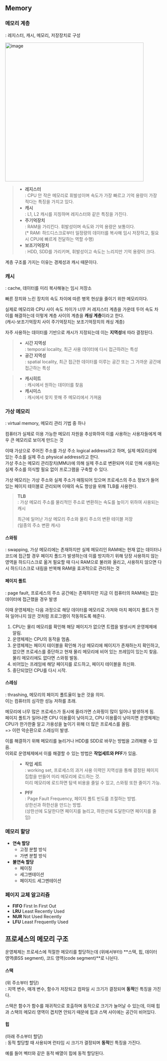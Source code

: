 ## Memory

### 메모리 계층
: 레지스터, 캐시, 메모리, 저장장치로 구성

<img width="445" alt="image" src="https://user-images.githubusercontent.com/57247474/176174445-9d42f669-8d4e-48ce-aaac-7a18e610b0ce.png">

> - **레지스터**  
> : CPU 안 작은 메모리로 휘발성이며 속도가 가장 빠르고 기억 용량이 가장 적다는 특징을 가지고 있다.
> - **캐시**  
> : L1, L2 캐시를 지칭하며 레지스터와 같은 특징을 가진다.
> - **주기억장치**  
> : RAM을 가리킨다. 휘발성이며 속도와 기억 용량은 보통이다.  
> (* RAM: 하드디스크로부터 일정량의 데이터를 복사해 임시 저장하고, 필요시 CPU에 빠르게 전달하는 역할 수행)
> - **보조기억장치**  
> : HDD, SDD를 가리키며, 휘발성이고 속도는 느리지만 기억 용량이 크다.

계층 구조를 가지는 이유는 경제성과 캐시 때문이다.

### 캐시
: cache, 데이터를 미리 복사해놓는 임시 저장소

빠른 장치와 느린 장치의 속도 차이에 따른 병목 현상을 줄이기 위한 메모리이다.

실제로 메모리와 CPU 사이 속도 차이가 너무 커 레지스터 계층을 가운데 두어 속도 차이를 해결하는데 이렇게 계층 사이의 계층을 **캐싱 계층**이라고 한다.  
(캐시-보조기억장치 사이 주기억장치는 보조기억장치의 캐싱 계층)

자주 사용하는 데이터를 기반으로 캐시가 지정되는데 이는 **지역성**에 따라 결정된다.

> - **시간 지역성**  
> : temporal locality, 최근 사용 데이터에 다시 접근하려는 특성
> - **공간 지역성**  
> : spatial locality, 최근 접근한 데이터를 이루는 공간 또는 그 가까운 공간에 접근하는 특성

> - **캐시히트**  
> : 캐시에서 원하는 데이터를 찾음
> - **캐시미스**  
> : 캐시에서 찾지 못해 주 메모리에서 가져옴


### 가상 메모리
: virtual memory, 메모리 관리 기법 중 하나

컴퓨터가 실제로 이용 가능한 메모리 자원을 추상화하여 이를 사용하는 사용자들에게 매우 큰 메모리로 보이게 만드는 것

이때 가상으로 주어진 주소를 가상 주소 logical address라고 하며, 실제 메모리상에 있는 주소를 실제 주소 physical address라고 한다.  
가상 주소는 메모리 관리장치(MMU)에 의해 실제 주소로 변환되며 이로 인해 사용자는 실제 주소를 의식할 필요 없이 프로그램을 구축할 수 있다.  

가상 메모리는 가상 주소와 실제 주소가 매핑되어 있으며 프로세스의 주소 정보가 들어 있는 페이지 테이블로 관리되며 이때의 속도 향상을 위해 TLB를 사용한다.  
> **TLB**  
> : 가상 메모리 주소를 물리적인 주소로 변환하는 속도를 높이기 위하여 사용되는 캐시  
>   
> 최근에 일어난 가상 메모리 주소와 물리 주소의 변환 테이블 저장  
> (일종의 주소 변환 캐시)

#### 스와핑
: swapping, 가상 메모리에는 존재하지만 실제 메모리인 RAM에는 현재 없는 데이터나 코드에 접근할 경우 페이지 폴드가 발생하는데 이를 방지하기 위해 당장 사용하지 않는 영역을 하드디스크로 옮겨 필요할 때 다시 RAM으로 불러와 올리고, 사용하지 않으면 다시 하드디스크로 내림을 반복해 RAM을 효과적으로 관리하는 것

#### 페이지 폴트
: page fault, 프로세스의 주소 공간에는 존재하지만 지금 이 컴퓨터의 RAM에는 없는 데이터에 접근했을 경우 발생  

이때 운영체제는 다음 과정으로 해당 데이터를 메모리로 가져와 마치 페이지 폴트가 전혀 일어나지 않은 것처럼 프로그램이 작동하도록 해준다.  
1. CPU는 물리 메모리를 확인해 해당 페이지가 없으면 트랩을 발생시켜 운영체제에 알림.  
2. 운영체제는 CPU의 동작을 멈춤.  
3. 운영체제는 페이지 테이블을 확인해 가상 메모리에 페이지가 존재하는지 확인하고, 없으면 프로세스를 중단하고 현재 물리 메모리에 비어 있는 프레임이 있는지 찾음. 물리 메모리에도 없다면 스와핑 발동.  
4. 비어있는 프레임에 해당 페이지를 로드하고, 페이지 테이블을 최신화.  
5. 중단되었던 CPU를 다시 시작.  

#### 스레싱
: thrashing, 메모리의 페이지 폴트율이 높은 것을 의미.  
이는 컴퓨터의 심각한 성능 저하를 초래.  

메모리에 너무 많은 프로세스가 동시에 올라가면 스와핑이 많이 일어나 발생하게 됨.  
페이지 폴트가 일어나면 CPU 이용률이 낮아지고, CPU 이용률이 낮아지면 운영체제는 CPU가 한가한줄 알고 가용성을 높이기 위해 더 많은 프로세스를 올림.  
=> 이런 악순환으로 스레싱이 발생.  

이를 해결하기 위해 메모리를 늘리거나 HDD를 SDD로 바꾸는 방법을 고려해볼 수 있음.  
이외로 운영체제에서 이를 해결할 수 있는 방법은 **작업세트와 PFF**가 있음.  

>  - **작업 세트**  
>: working set, 프로세스의 과거 사용 이력인 지역성을 통해 결정된 페이지 집합을 만들어 미리 메모리에 로드하는 것.  
>미리 메모리에 로드하면 탐색 비용을 줄일 수 있고, 스와핑 또한 줄이기 가능.  
>
>- **PFF**  
>: Page Fault Frequency, 페이지 폴트 빈도를 조절하는 방법.  
>상한선과 하한선을 만드는 방법.  
>(상한선에 도달한다면 페이지를 늘리고, 하한선에 도달한다면 페이지를 줄임)  


### 메모리 할당
- **연속 할당**  
	- 고정 분할 방식
	- 가변 분할 방식
- **불연속 할당**  
	- 페이징
	- 세그멘테이션
	- 페이지드 세그멘테이션

### 페이지 교체 알고리즘
- **FIFO** First In First Out
- **LRU** Least Recently Used
- **NUR** Not Used Recently
- **LFU** Least Frequently Used

## 프로세스의 메모리 구조
운영체제는 프로세스에 적절한 메모리를 할당하는데 (위에서부터) **스택, 힙, 데이터 영역(BSS segment), 코드 영역(code segment)**로 나뉜다.  

#### 스택
(위 주소부터 할당)  
: 지역 변수, 매개 변수, 함수가 저장되고 컴파일 시 크기가 결정되며 **동적**인 특징을 가진다.  

스택은 함수가 함수를 재귀적으로 호출하며 동적으로 크기가 늘어날 수 있는데, 이때 힙과 스택의 메모리 영역이 겹치면 안되기 때문에 힙과 스택 사이에는 공간이 비어있다.  

#### 힙
(아래 주소부터 할당)  
: 동적 할당할 때 사용되며 런타임 시 크기가 결정되며 **동적**인 특징을 가진다.  

예를 들어 벡터와 같은 동적 배열이 힙에 동적 할당된다.
